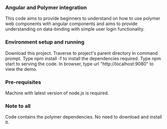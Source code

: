 ### Angular and Polymer integration ###

This code aims to provide beginners to understand on how to use polymer web components with angular components and aims to provide understanding on data-binding with simple user login functionality.

### Environment setup and running ###

Download this project. 
Traverse to project's parent directory in command prompt.
Type npm install -f to install the dependencies required.
Type npm start to serving the code.
In browser, type url "http://localhost:9080" to view the demo.

### Pre-requisites ###
Machine with latest version of node.js is required.

### Note to all ###
Code contains the polymer dependencies. No need to download and install it.
